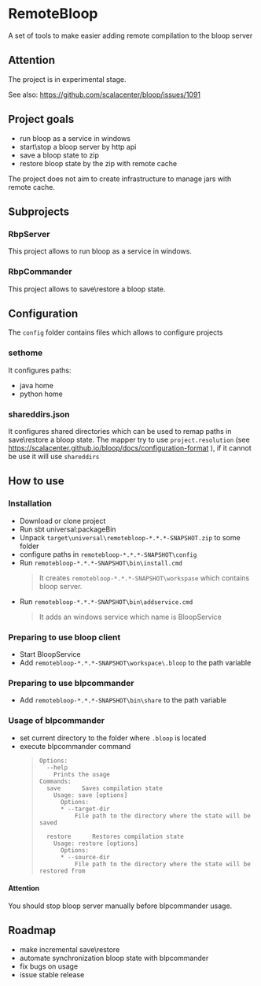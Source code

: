 # RemoteBloop
A set of tools to make easier adding remote compilation to the bloop server
## Attention 
The project is in experimental stage. 

See also: https://github.com/scalacenter/bloop/issues/1091
## Project goals
- run bloop as a service in windows 
- start\stop a bloop server by http api
- save a bloop state to zip
- restore bloop state by the zip with remote cache

The project does not aim to create infrastructure to manage jars with remote cache.

## Subprojects

### RbpServer
This project allows to run bloop as a service in windows.
### RbpCommander 
This project allows to save\restore a bloop state.

## Configuration
The `config` folder contains files which allows to configure projects
### sethome 
It configures paths: 
 - java home 
 - python home
### shareddirs.json
It configures shared directories which can be used to remap paths in save\restore a bloop state. 
The mapper try to use `project.resolution` (see https://scalacenter.github.io/bloop/docs/configuration-format ),
if it cannot be use it will use `shareddirs`

## How to use 
### Installation
- Download or clone project 
- Run sbt universal:packageBin 
- Unpack `target\universal\remotebloop-*.*.*-SNAPSHOT.zip` to some folder
- configure paths in `remotebloop-*.*.*-SNAPSHOT\config`
- Run `remotebloop-*.*.*-SNAPSHOT\bin\install.cmd`
  >It creates `remotebloop-*.*.*-SNAPSHOT\workspase` which contains bloop server. 
- Run `remotebloop-*.*.*-SNAPSHOT\bin\addservice.cmd`
  >It adds an windows service which name is BloopService
  
### Preparing to use bloop client 
- Start BloopService
- Add `remotebloop-*.*.*-SNAPSHOT\workspace\.bloop` to the path variable

### Preparing to use blpcommander 
- Add `remotebloop-*.*.*-SNAPSHOT\bin\share` to the path variable

### Usage of blpcommander
 - set current directory to the folder where `.bloop` is located
 - execute blpcommander command 
   > ```
   > Options:
   >   --help
   >     Prints the usage
   > Commands:
   >   save      Saves compilation state
   >     Usage: save [options]
   >       Options:
   >       * --target-dir
   >           File path to the directory where the state will be saved
   >  
   >   restore      Restores compilation state
   >     Usage: restore [options]
   >       Options:
   >       * --source-dir
   >           File path to the directory where the state will be restored from
   > ```
#### Attention 
You should stop bloop server manually before blpcommander usage.

## Roadmap
 - make incremental save\restore
 - automate synchronization bloop state with blpcommander
 - fix bugs on usage 
 - issue stable release